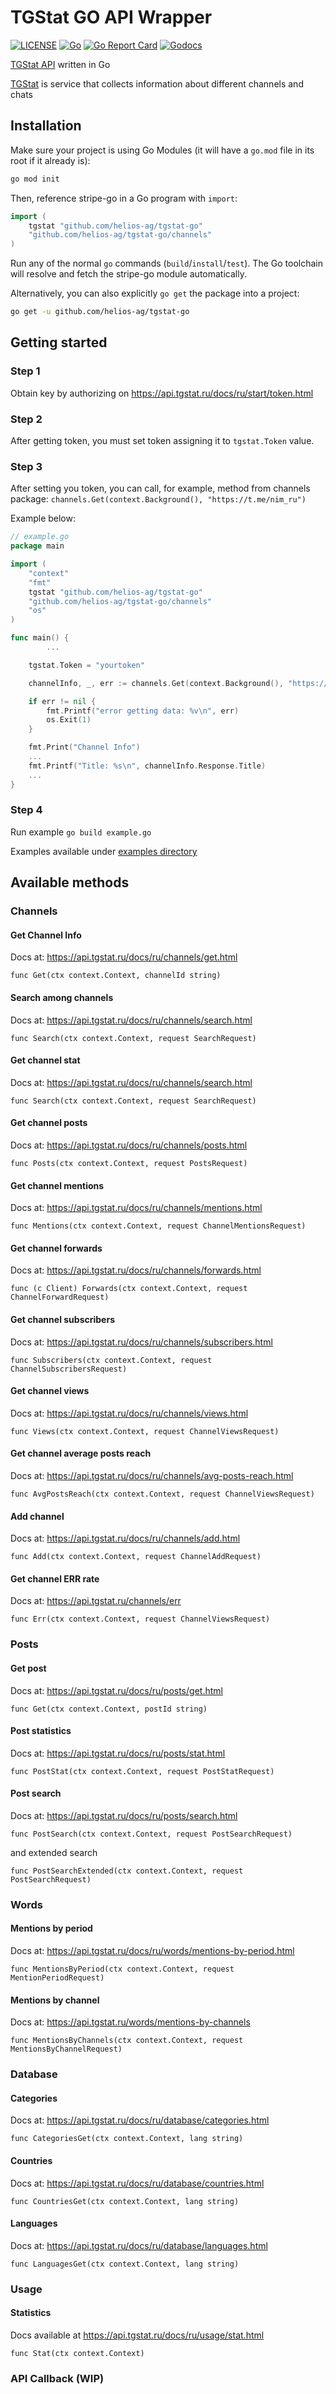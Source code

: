 TGStat GO API Wrapper
=====================

[![LICENSE](https://img.shields.io/badge/license-MIT-orange.svg)](LICENSE)
[![Go](https://github.com/helios-ag/tgstat-go/actions/workflows/go.yaml/badge.svg)](https://github.com/helios-ag/tgstat-go/actions/workflows/go.yaml)
[![Go Report Card](https://goreportcard.com/badge/github.com/helios-ag/tgstat-go)](https://goreportcard.com/report/github.com/helios-ag/tgstat-go)
[![Godocs](https://img.shields.io/badge/golang-documentation-blue.svg)](https://godoc.org/github.com/helios-ag/tgstat-go)

[TGStat API](https://api.tgstat.ru/docs/ru/start/intro.html) written in Go

[TGStat](https://tgstat.ru) is service that collects information about different channels and chats    

## Installation

Make sure your project is using Go Modules (it will have a `go.mod` file in its
root if it already is):

``` sh
go mod init
```

Then, reference stripe-go in a Go program with `import`:

``` go
import (
	tgstat "github.com/helios-ag/tgstat-go"
	"github.com/helios-ag/tgstat-go/channels"
)
```

Run any of the normal `go` commands (`build`/`install`/`test`). The Go
toolchain will resolve and fetch the stripe-go module automatically.

Alternatively, you can also explicitly `go get` the package into a project:

```bash
go get -u github.com/helios-ag/tgstat-go
```

## Getting started

### Step 1
Obtain key by authorizing on https://api.tgstat.ru/docs/ru/start/token.html

### Step 2 
After getting token, you must set token assigning it to `tgstat.Token` value. 

### Step 3

After setting you token, you can call, for example, method from channels package: `channels.Get(context.Background(), "https://t.me/nim_ru")`

Example below: 

```go
// example.go
package main

import (
	"context"
	"fmt"
	tgstat "github.com/helios-ag/tgstat-go"
	"github.com/helios-ag/tgstat-go/channels"
	"os"
)

func main() {
        ...

	tgstat.Token = "yourtoken"

	channelInfo, _, err := channels.Get(context.Background(), "https://t.me/nim_ru")

	if err != nil {
		fmt.Printf("error getting data: %v\n", err)
		os.Exit(1)
	}

	fmt.Print("Channel Info")
	...
	fmt.Printf("Title: %s\n", channelInfo.Response.Title)
	...
}
```

### Step 4

Run example `go build example.go`


Examples available under [examples directory](https://github.com/helios-ag/tgstat-go/master/examples )


## Available methods

### Channels

#### Get Channel Info  

Docs at: https://api.tgstat.ru/docs/ru/channels/get.html

`func Get(ctx context.Context, channelId string)`

#### Search among channels

Docs at: https://api.tgstat.ru/docs/ru/channels/search.html

`func Search(ctx context.Context, request SearchRequest)`

#### Get channel stat

Docs at: https://api.tgstat.ru/docs/ru/channels/search.html

`func Search(ctx context.Context, request SearchRequest)`

#### Get channel posts

Docs at: https://api.tgstat.ru/docs/ru/channels/posts.html

`func Posts(ctx context.Context, request PostsRequest)`

#### Get channel mentions

Docs at: https://api.tgstat.ru/docs/ru/channels/mentions.html

`func Mentions(ctx context.Context, request ChannelMentionsRequest)`

#### Get channel forwards

Docs at: https://api.tgstat.ru/docs/ru/channels/forwards.html

`func (c Client) Forwards(ctx context.Context, request ChannelForwardRequest)`

#### Get channel subscribers

Docs at: https://api.tgstat.ru/docs/ru/channels/subscribers.html

`func Subscribers(ctx context.Context, request ChannelSubscribersRequest)`

#### Get channel views

Docs at: https://api.tgstat.ru/docs/ru/channels/views.html

`func Views(ctx context.Context, request ChannelViewsRequest)`

#### Get channel average posts reach

Docs at: https://api.tgstat.ru/docs/ru/channels/avg-posts-reach.html

`func AvgPostsReach(ctx context.Context, request ChannelViewsRequest)`

#### Add channel 

Docs at: https://api.tgstat.ru/docs/ru/channels/add.html

`func Add(ctx context.Context, request ChannelAddRequest)`

#### Get channel ERR rate

Docs at: https://api.tgstat.ru/channels/err

`func Err(ctx context.Context, request ChannelViewsRequest)`

### Posts

#### Get post

Docs at: https://api.tgstat.ru/docs/ru/posts/get.html

`func Get(ctx context.Context, postId string)`

#### Post statistics

Docs at: https://api.tgstat.ru/docs/ru/posts/stat.html

`func PostStat(ctx context.Context, request PostStatRequest)`

#### Post search

Docs at: https://api.tgstat.ru/docs/ru/posts/search.html

`func PostSearch(ctx context.Context, request PostSearchRequest)`

and extended search

`func PostSearchExtended(ctx context.Context, request PostSearchRequest)`


### Words

#### Mentions by period

Docs at: https://api.tgstat.ru/docs/ru/words/mentions-by-period.html

`func MentionsByPeriod(ctx context.Context, request MentionPeriodRequest)`

#### Mentions by channel

Docs at: https://api.tgstat.ru/words/mentions-by-channels

`func MentionsByChannels(ctx context.Context, request MentionsByChannelRequest)`

### Database

#### Categories

Docs at: https://api.tgstat.ru/docs/ru/database/categories.html

`func CategoriesGet(ctx context.Context, lang string)`
####

#### Countries

Docs at: https://api.tgstat.ru/docs/ru/database/countries.html

`func CountriesGet(ctx context.Context, lang string)`
####

#### Languages

Docs at: https://api.tgstat.ru/docs/ru/database/languages.html

`func LanguagesGet(ctx context.Context, lang string)`
####

### Usage

#### Statistics
Docs available at https://api.tgstat.ru/docs/ru/usage/stat.html

`func Stat(ctx context.Context)`


### API Callback (WIP)
